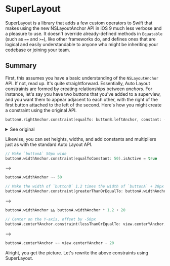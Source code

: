 SuperLayout
===========

SuperLayout is a library that adds a few custom operators to Swift that makes using the new NSLayoutAnchor API in iOS 9 much less verbose and a pleasure to use. It doesn't override already-defined methods in `Equatable` (such as `==` and `>=`), like other frameworks do, and defines ones that are logical and easily understandable to anyone who might be inheriting your codebase or joining your team.

Summary
-------

First, this assumes you have a basic understanding of the `NSLayoutAnchor` API. If not, read up. It's quite straightforward. Essentially, Auto Layout constraints are formed by creating relationships between _anchors_. For instance, let's say you have two buttons that you've added to a superview, and you want them to appear adjacent to each other, with the right of the first button attached to the left of the second. Here's how you might create a constraint using the original API.

```swift
buttonA.rightAnchor.constraint(equalTo: buttonB.leftAnchor, constant: -10).isActive = true
```

<details>
  <summary>See original</summary>

  ```swift
  buttonA.rightAnchor ~~ buttonB.leftAnchor - 10
  ```

</details>

Likewise, you can set heights, widths, and add constants and multipliers just as with the standard Auto Layout API.

```swift
// Make `buttonA` 50px wide
buttonA.widthAnchor.constraint(equalToConstant: 50).isActive = true
```

-->

```swift
buttonA.widthAnchor ~~ 50
```


```swift
// Make the width of `buttonB` 1.2 times the width of `buttonA` + 20px
buttonA.widthAnchor.constraint(greaterThanOrEqualTo: buttonA.widthAnchor, multiplier: 1.2, constant: 20).isActive = true
```

-->

```swift
buttonA.widthAnchor ≥≥ buttonA.widthAnchor * 1.2 + 20
```


```swift
// Center on the Y-axis, offset by -50px
buttonA.centerYAnchor.constraint(lessThanOrEqualTo: view.centerYAnchor, multiplier: 1, constant: -20).isActive = true
```

-->

```swift
buttonA.centerYAnchor ~~ view.centerYAnchor - 20
```

Alright, you get the picture. Let's rewrite the above constraints using SuperLayout.
